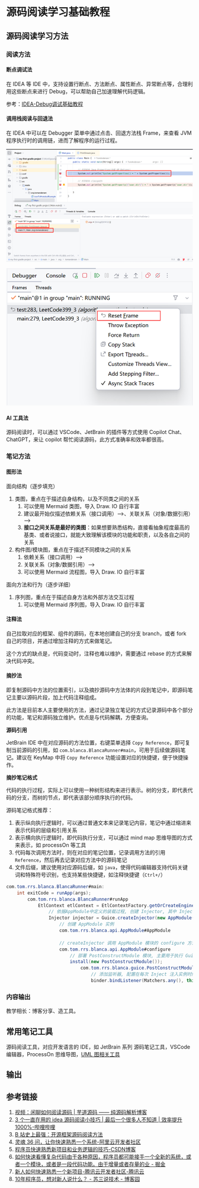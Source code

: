 # 源码阅读学习基础教程

## 源码阅读学习方法

### 阅读方法

#### 断点调试法

在 IDEA 等 IDE 中，支持设置行断点、方法断点、属性断点、异常断点等，合理利用这些断点来进行 Debug，可以帮助自己加速理解代码逻辑。

参考：[IDEA-Debug调试基础教程](work/tools/IT/JetBrains/IDEA/IDEA-Debug调试基础教程.md)

#### 调用栈阅读与回退法

在 IDEA 中可以在 Debugger 菜单中通过点击、回退方法栈 Frame，来查看 JVM 程序执行时的调用链，进而了解程序的运行过程。

![](resources/images/Pasted%20image%2020240912225124.png)

![](resources/images/Pasted%20image%2020230916203912.png)

#### AI 工具法

源码阅读时，可以通过 VSCode、JetBrain 的插件等方式使用 Copilot Chat、ChatGPT，来让 copilot 帮忙阅读源码，此方式准确率和效率都很高。

### 笔记方法
#### 图形法

面向结构（逐步填充）

1. 类图，重点在于描述自身结构，以及不同类之间的关系
	1. 可以使用 Mermaid 类图，导入 Draw. IO 自行丰富
	2. 建议最开始仅描述依赖关系（接口调用）-->、关联关系（对象/数据引用）——>
	3. **接口之间关系是最好的类图**：如果想要熟悉结构，直接看抽象程度最高的基类、或者说接口，就能大致理解该模块的功能和职责，以及各自之间的关系
2. 构件图/模块图，重点在于描述不同模块之间的关系
	1. 依赖关系（接口调用）-->
	2. 关联关系（对象/数据引用）——>
	3. 可以使用 Mermaid 流程图，导入 Draw. IO 自行丰富

面向方法和行为（逐步详细）

1. 序列图，重点在于描述自身方法和外部方法交互过程
	1. 可以使用 Mermaid 序列图，导入 Draw. IO 自行丰富

#### 注释法

自己拉取对应的框架、组件的源码，在本地创建自己的分支 branch，或者 fork 自己的项目，并通过增加注释的方式来做笔记。

这个方式的缺点是，代码变动时，注释也难以维护，需要通过 rebase 的方式来解决代码冲突。

#### 摘抄法

即复制源码中方法的位置索引，以及摘抄源码中方法体的片段到笔记中，即源码笔记主要以源码片段，加上代码注释组成。

此方法是目前本人主要使用的方法，通过记录独立笔记的方式记录源码中各个部分的功能，笔记和源码独立维护。优点是与代码解耦，方便查询。

**源码引用**

JetBrain IDE 中在对应源码的方法位置，右键菜单选择 `Copy Reference`，即可复制当前源码的引用，如 `com.blanca.BlancaRunner#main`，可用于后续做源码笔记。建议在 KeyMap 中将 `Copy Reference` 功能设置对应的快捷键，便于快捷操作。

**摘抄笔记格式**

代码的执行过程，实际上可以使用一种树形结构来进行表示。树的分支，即代表代码的分支，而树的节点，即代表该部分顺序执行的代码。

源码笔记格式推荐：
1. 表示纵向执行逻辑时，可以通过普通文本来记录笔记内容，笔记中通过缩进来表示代码的层级和引用关系
2. 表示横向执行逻辑时，即代码执行分支，可以通过 mind map 思维导图的方式来表示，如 processOn 等工具
3. 代码每次调用方法时，则在对应的笔记位置，记录调用方法的引用 `Reference`，然后再去记录对应方法中的源码笔记
4. 文件后缀，建议使用对应源码后缀，如 `java`，使得代码编辑器支持代码关键词和特殊符号识别，也支持某些快捷键，如注释快捷键（`Ctrl+/`）

```java
com.tom.rrs.blanca.BlancaRunner#main:
    int exitCode = runApp(args);
        com.tom.rrs.blanca.BlancaRunner#runApp
            EtlContext etlContext = EtlContextFactory.getOrCreateEngineContext(args);
                // 依据AppModule中定义的装载过程, 创建 Injector, 其中 Injector 是对应模块的注入类的管理器 
                Injector injector = Guice.createInjector(new AppModule(args, true));
                    // 创建 AppModule 实例
                    com.tom.rrs.blanca.api.AppModule#AppModule

                    // createInjector 调用 AppModule 模块的 configure 方法
                    com.tom.rrs.blanca.api.AppModule#configure
                        // 部署 PostConstructModule 模块, 主要用于执行 GuicePostConstruct 注解的方法
                        install(new PostConstructModule());
                            com.tom.rrs.blanca.guice.PostConstructModule#configure
                                // 添加监听器, 配置在每次 Inject 注入实例时触发当前(this)的 hear 方法
                                binder.bindListener(Matchers.any(), this);
```

### 内容输出

教学相长：博客分享、造工具。

## 常用笔记工具

源码阅读工具，对应开发语言的 IDE，如 JetBrain 系列
源码笔记工具，VSCode 编辑器，ProcessOn 思维导图，[UML 图相关工具](work/methodology/Software-Engineering/Tools/模型设计工具基础教程.md)

## 输出

## 参考链接

1. [视频：闲聊如何阅读源码 | 芋道源码 —— 纯源码解析博客](https://www.iocoder.cn/Architecture/how-to-read-source-code/)
2. [3 个一直在用的 idea 源码阅读小技巧 | 最后一个很多人不知道 | 效率提升 1000%-哔哩哔哩](https://www.bilibili.com/video/BV1FY411Q7W2)
3. [B 站史上最强：开源框架源码阅读方法](https://www.bilibili.com/video/BV1sq4y1g7X1)
4. [灵魂 36 问，让你快速熟悉一个系统-阿里云开发者社区](https://developer.aliyun.com/article/754642)
5. [程序员快速熟悉新项目和业务逻辑的技巧-CSDN博客](https://blog.csdn.net/YiWangJiuShiXingFu/article/details/118339838)
6. [如何快速看懂复杂代码由于各种原因，程序员都可能接手一个全新的系统，或者一个模块，或者是一段代码功能。由于增量或者存量的业 - 掘金](https://juejin.cn/post/7095003500173590559)
7. [新人如何快速熟悉一个新项目-腾讯云开发者社区-腾讯云](https://cloud.tencent.com/developer/article/1497062)
8. [10年程序员，想对新人说什么？ - 苏三说技术 - 博客园](https://www.cnblogs.com/12lisu/p/17578423.html)
